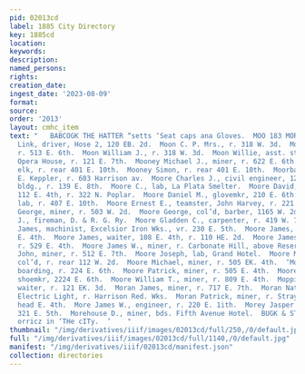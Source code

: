 ```yaml
---
pid: 02013cd
label: 1885 City Directory
key: 1885cd
location: 
keywords: 
description: 
named_persons: 
rights: 
creation_date: 
ingest_date: '2023-08-09'
format: 
source: 
order: '2013'
layout: cmhc_item
text: "   BABCOGK THE HATTER “setts ‘Seat caps ana Gloves.  MOO 183 MOR        Moody
  Link, driver, Hose 2, 120 EB. 2d.  Moon C. P. Mrs., r. 318 W. 3d.  Moon John, miner,
  r. 513 E. 6th.  Moon William J., r. 318 W. 3d.  Moon Willie, asst. stage manager,
  Opera House, r. 121 E. 7th.  Mooney Michael J., miner, r. 622 E. 6th.  Mooney Milton,
  elk, r. rear 401 E. 10th.  Mooney Simon, r. rear 401 E. 10th.  Moorbach Fred., barkpr,
  E. Keppler, r. 603 Harrison av.  Moore Charles J., civil engineer, 12 Old Post-office
  bldg., r. 139 E. 8th.  Moore C., lab, La Plata Smelter.  Moore David, blksmith,
  112 E. 4th, r. 322 N. Poplar.  Moore Daniel M., glovemkr, 210 E. 6th.  Moore Ed.,
  lab, r. 407 E. 10th.  Moore Ernest E., teamster, John Harvey, r. 221 E. 10th.  Moore
  George, miner, r. 503 W. 2d.  Moore George, col’d, barber, 1165 W. 2d.  Moore George
  J., fireman, D. & R. G. Ry.  Moore Gladden C., carpenter, r. 419 W. 7th.  Moore
  James, machinist, Excelsior Iron Wks., vr. 230 E. 5th.  Moore James, miner, r. 213
  E. 4th.  Moore James, waiter, 108 E. 4th, r. 110 HE. 2d.  Moore James C., miner,
  r. 529 E. 4th.  Moore James W., miner, r. Carbonate Hill, above Reservoir.  Moore
  John, miner, r. 512 E. 7th.  Moore Joseph, lab, Grand Hotel.  Moore Mary E. Mrzs.,
  col’d, r. rear 112 W. 2d.  Moore Michael, miner, r. 505 EK. 4th.  ‘Moore M. J. Mrs.,
  boarding, r. 224 E. 6th.  Moore Patrick, miner, r. 505 E. 4th.  Moore Robert J.,
  shoemkr, 2224 E. 6th.  Moore William T., miner, r. 809 E. 4th.  Moppin Henry, col’d,
  waiter, r. 121 EK. 3d.  Moran James, miner, r. 717 E. 7th.  Moran Nathan, engineer,
  Electric Light, r. Harrison Red. Wks.  Moran Patrick, miner, r. Stray Horse Road,
  head E. 4th.  More James W., engineer, r. 220 E. 1ith.  Morey Jasper N., lab, r.
  321 E. 5th.  Morehouse D., miner, bds. Fifth Avenue Hotel.  BUGK & STEEL, ‘tsscnance
  orricz in ‘THe cITy.  ‘    "
thumbnail: "/img/derivatives/iiif/images/02013cd/full/250,/0/default.jpg"
full: "/img/derivatives/iiif/images/02013cd/full/1140,/0/default.jpg"
manifest: "/img/derivatives/iiif/02013cd/manifest.json"
collection: directories
---
```

